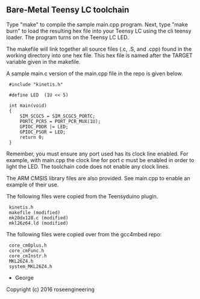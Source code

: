 
Bare-Metal Teensy LC toolchain
--------------------------------

Type "make" to compile the sample main.cpp program.  Next,
type "make burn" to load the resulting hex file into your
Teensy LC using the cli teensy loader.  The program
turns on the Teensy LC LED.

The makefile will link together all source files (.c, .S, and .cpp)
found in the working directory into one hex file.  This hex file
is named after the TARGET variable given in the makefile.

A sample main.c version of the main.cpp file in the repo
is given below.


     #include "kinetis.h"

     #define LED  (1U << 5)

     int main(void)
     {
         SIM_SCGC5 = SIM_SCGC5_PORTC;
         PORTC_PCR5 = PORT_PCR_MUX(1U);
         GPIOC_PDDR |= LED;
         GPIOC_PSOR = LED;
         return 0;
     }


Remember, you must ensure any port used has its clock line enabled. 
For example, with main.cpp the clock line for port c must be enabled 
in order to light the LED.  The toolchain code does not enable
any clock lines.

The ARM CMSIS library files are also provided.  See main.cpp 
to enable an example of their use.

The following files were copied from the Teensyduino plugin.

     kinetis.h
     makefile (modified)
     mk20dx128.c (modified)
     mkl26z64.ld (modified)

The following files were copied over from the gcc4mbed repo:

     core_cm0plus.h
     core_cmFunc.h
     core_cmInstr.h
     MKL26Z4.h
     system_MKL26Z4.h

- George

Copyright (c) 2016 roseengineering 

